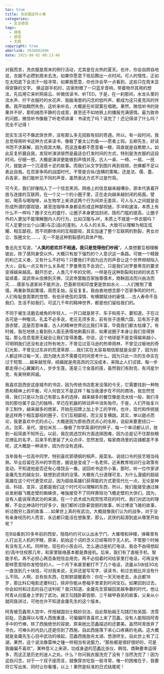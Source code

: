 ```yaml
---
toc: true
title: 洗衣服这件小事
categories:
  - 生活感悟
tags:
  - 随笔
  - 感悟
  - 无题
copyright: true
abbrlink: 3938682696
date: 2021-08-02 00:13:48
---
```

对我而言，洗衣服是周末的例行活动，尤其是在炎热的夏天。也许，你会自顾自地说，衣服不必攒到周末去洗，如果你愿意下班后腾出一点时间。可人的惰性，正如在太阳底下会流汗一般寻常，如果我愿意，你也许会早一点看到，这些只在周末显得安静的文字。
换这部手机时，店家附赠了一只蓝牙音响，带着物尽其用的想法，先后用它来听网易云、听微信读书、听TED。于是，在一刹那间，水龙头里的流水声、拧干衣服时的水花声、我脑海里的闪念的低吟声，都成为这只麦克风的伴奏。我开始黯然失色，这听来听去，大概是在听寂寞在唱歌。果然，微信听书的效果并不好，那机械而平静的合成音，甚至还不如地铁上的播报充满感情。最为致命的问题，微信听书像极了听老师讲课：书读完了吗？读完了！还记得讲了什么吗？完全不记得！

现实生活可不像武侠世界，没有那么多无招胜有招的奇遇。所以，有一段时间，我总觉得用听书这种方式来读书，像极了姜太公钓鱼——愿者上钩。五柳先生，好读书而不求甚解，因为观其大略，而这连看都不愿意看一眼，简直就是自欺欺人。如此反复折磨自我，发现听演讲居然是最适合打发时间的方式，特别是洗衣服的这段时间。仔细一想，大概是演讲更能做到声情并茂，古人一桌、一椅、一扇、一抚尺，就能讲一个沉浸感十足的故事。而我们从文字到图片再到视频，仿佛都不足以表达自我。在百家争鸣的战国时代，不管是合纵/连横的策略，还是法、儒、墨、兵各家，我们能听见不同的声音，虽然表达方式不过是竹简。

可今天，我们好像陷入了一个信息黑洞，网络上的信息越来越嘈杂，原本代表着开放与连接的互联网，在一个又一个的小圈子里，正在走向越来越封闭的局面。譬如，喝茶与喝咖啡，从生物学上来讲这两个行为间并无差异，可人与人之间就是会形成所谓的鄙视链，甚至连咖啡本身都会形成这种鄙视链，手冲和速溶，本质上有什么不一样吗？圈子文化的盛行，让圈子本身更加封闭，隐形门槛的提高，让圈子外的人更加不能理解圈内人的行为，比如汉服与JK，本质上不就是一件衣服吗？可人定要分出个山(寨)与正(品)的差别。人与人的关系，大致可以理解为相互炫耀、相互鄙视，而不同群体间的互相鄙视，其实加速了整个互联网的割裂，男女对立、饭圈文化……，无一不是这种割裂感的具体产物。

鲁迅先生写道，“**人类的悲欢并不相通，我只是觉得他们吵闹**”。人类想要互相理解彼此，除了感同身受以外，大概只有放下强烈的个人意识这一条路。可做一个精致的利己主义者，又有什么不好吗？只要我们不因为远方的声音让这个世界频频陷入大火，自私一点又有什么关系呢？罗曼蒂克不会消亡，只是我们对罗曼蒂克的要求变得越来越高。翻开历史，人类几千年的文明，一样是在这种割裂和封闭的状态下延续着，梁武帝从信佛到灭佛，汉武帝罢黜百家独尊儒术，商鞅因法而兴由法而灭……儒家与道家尚不能共治，巴基斯坦和印度更是势如水火……人们推倒了篱墙，再重新筑起篱墙，周而复始，反反复复。我由衷地想念那个百家争鸣的时代，人们有耻食周栗的觉悟、有伯牙绝弦的深情、有横槊赋诗的豪情……古人寿命不及我们、生活不如我们，可这几千年的精神世界，都是他们留给我们的。

不同于被生活磨去棱角的年轻人，一开口就是房子、车子和孩子。要知道，子在过去可是一种敬词，孔孟不必多说，老庄无须多言，前有张子连横六国，后有苏子遨游赤壁，这是否意味着，古人的精神世界远比我们丰富，毕竟我们都太枯燥了。有时候，我在地铁上看到别人面无表情地刷着抖音，如果说圈子本身让我们变得狭隘，那么信息茧房无疑会让我们变得愚蠢。你说，这个地球是不是变得越来越小，可明明我们还没有走过所有地方，不曾见过亚马逊的热带雨林，不曾见过极地的奇幻光影，不曾见过东非的荒漠草原……我们实在太容易相信那就是全部了，因为别人都这样过每一天，因为随大流不需要花时间思考什么，因为只此一次的生命实在过于短暂……越来越觉得，结婚就是用高昂的沉没成本，来阻止人们试错，每一步都走得小心翼翼的人，步步生莲，莲是三寸金莲的莲，虽然我们有耐克、有鸿星尔克、有美特斯邦威。

我喜欢逛西安这座城市的书店，因为传统书店愈发没落的今天，它需要找到一种物质和精神上的平衡，可人何尝又不是这样？每当我漫步在不同的商场，我忽然觉得，我们只是以为自己有那么多的选择，越来越多的餐饮像是流水线一般，我们寻找的那份属于自己的独特，早已在机器的转动声中消失殆尽。于是，人们开始复兴手工制作，越来越多的商家，开始在招牌上加上手工的字样。也许，现代和传统就是这样两个相互鄙视的圈子，它们互相鄙视，而又反复横跳。其实，单以甜点而论，我更喜欢中式的点心，大概是因为那些西式点心的名称，说起来要更绕口一点。泡芙、圣代、提拉米苏……像极了你学英语时的样子，每一个单词都认识，放到一起简直不知所云。以前，我在挑选饮料方面选择困难，因为总是记不住那些眼花缭乱的名字，后来手机里装了大众点评，忽然发现，每家商场里的店铺都差不多呢，这大概是一种进步，因为你没有选择。

当年我有一位高中同学，特别喜欢郭德纲的相声，报菜名、说绕口令的技艺相当纯熟，毕业后留在苏州的学而思，据说是变成了一名老师。近来教育培训行业政策有变动，不知道他是否还有心情饶舌一番。说回听书这件小事，那时，听一位作家讲金庸先生的越女剑，联想到武侠的没落，大概有几分道理可言。为什么漫威的超级英雄在这个时代更受欢迎，因为超级英雄们获得能的方式更现代化一点，无论是神话、科技、变异，这都是我们这个时代可以理解的东西，所以，我们能接受通过蛛丝发射器飞檐走壁的蜘蛛侠，唯独接受不了同样靠轻功飞檐走壁的大侠们。因为，没有人能说得清武功的来源。在一个武术成为观赏性项目的时代，我们对武功的理解，不会比神话时代好多少，我们都听过卧薪尝胆的故事，听过博浪飞锥的故事，听过图穷匕首的故事……如果世上真的有武功，大概就像我们认为的战争，对于没有亲身经历的人而言，永远都只能活在想象里，那么，武侠的起源到底从哪里开始呢？

在B站看到30多年前的西安，隐隐约约可以认出永宁门、大雁塔和钟楼，弹幕里有人打出无人机的字眼，原来，航拍这个词的含义已经等同于无人机，不管那个时候有没有无人机。同样地，现在的小孩会问，怎么通过座机打电话，我会不由得想起初/高中住校那几年，和家里联络基本都是靠座机。后来，我们有了直板手机、智能手机，再不必担心两百条短信会用完，再不必掐着时间给家里打电话，可再没有那样愿意陪你发短信的人，一个月下来甚至都打不了几个电话，流量从5块钱30兆一直涨到几十块钱，可对我来说，无非还是写写字、读读书，和过去相比并没有什么不同。人啊，总有些东西，在默默提醒着你：你在一天天地老去，永远都18岁，那比科幻电影还要科幻，除非你能从卷福手里拿到时间宝石。如果回到过去，你会如何和过去的自己谈判呢？我只知道，金庸先生穿越回吴越争霸的时代，他让阿青从白猿身上学到了武功。越王勾践卧薪尝胆、三千越甲吞吴的故事，父亲从小就同我讲过，可他也许不知道金庸先生的这个版本。

阿青被范蠡带入宫中，传授越国剑士精妙剑法，自此帮助越王勾践打败吴国、洗雪前耻，范蠡得以与情人西施重逢，可偏偏阿青喜欢上来了范蠡，没有人能阻挡阿青手中的竹棒，除了西施绝世的容貌，原来她比范蠡描述的还要美。虽然阿青放弃了寻仇，可棒头的内劲儿还是伤到了西施，自此西施落下来心口疼痛的毛病。这大概就是金庸先生心目中武功的缘起，范蠡西施放舟太湖、悠游终生，自此世上有了江湖，果然，这个说法像雷神之锤一样相当有说服力，“那些都是很好很好的，可是我偏偏不喜欢”，某种意义上来讲，功成身退的范蠡比张仪、韩信、商鞅要幸运得多，而这正是历史的迷人之处。什么？你问我衣服洗完了没有？当然洗完了！因为这些闪念，对于一个双子座而言，就像穿衣吃饭一般寻常，唯一的困难在于，我要将它写出来、同时让你看懂，以上！果然是标准的日式结尾呢！

